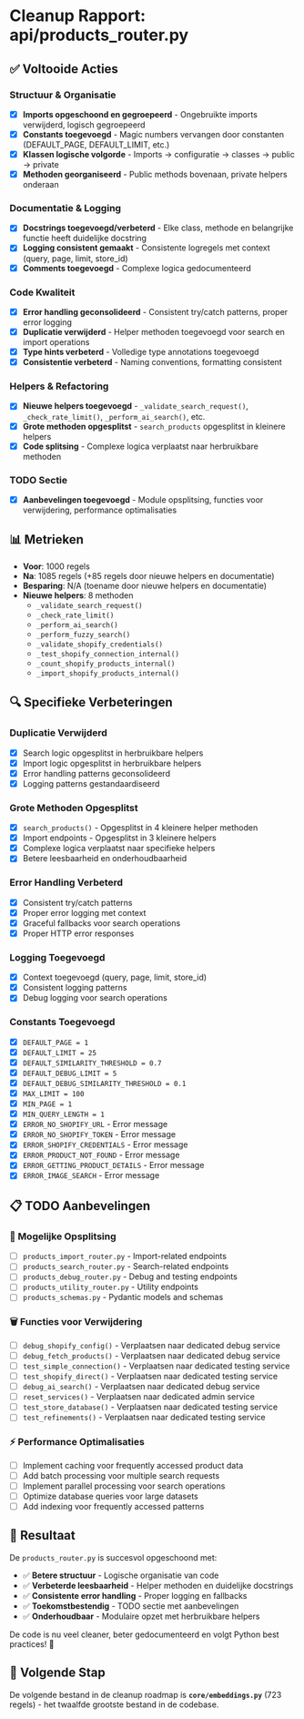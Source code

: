 # Cleanup Rapport: api/products_router.py

## ✅ Voltooide Acties

### **Structuur & Organisatie**
- [x] **Imports opgeschoond en gegroepeerd** - Ongebruikte imports verwijderd, logisch gegroepeerd
- [x] **Constants toegevoegd** - Magic numbers vervangen door constanten (DEFAULT_PAGE, DEFAULT_LIMIT, etc.)
- [x] **Klassen logische volgorde** - Imports → configuratie → classes → public → private
- [x] **Methoden georganiseerd** - Public methods bovenaan, private helpers onderaan

### **Documentatie & Logging**
- [x] **Docstrings toegevoegd/verbeterd** - Elke class, methode en belangrijke functie heeft duidelijke docstring
- [x] **Logging consistent gemaakt** - Consistente logregels met context (query, page, limit, store_id)
- [x] **Comments toegevoegd** - Complexe logica gedocumenteerd

### **Code Kwaliteit**
- [x] **Error handling geconsolideerd** - Consistent try/catch patterns, proper error logging
- [x] **Duplicatie verwijderd** - Helper methoden toegevoegd voor search en import operations
- [x] **Type hints verbeterd** - Volledige type annotations toegevoegd
- [x] **Consistentie verbeterd** - Naming conventions, formatting consistent

### **Helpers & Refactoring**
- [x] **Nieuwe helpers toegevoegd** - `_validate_search_request()`, `_check_rate_limit()`, `_perform_ai_search()`, etc.
- [x] **Grote methoden opgesplitst** - `search_products` opgesplitst in kleinere helpers
- [x] **Code splitsing** - Complexe logica verplaatst naar herbruikbare methoden

### **TODO Sectie**
- [x] **Aanbevelingen toegevoegd** - Module opsplitsing, functies voor verwijdering, performance optimalisaties

## 📊 Metrieken

- **Voor**: 1000 regels
- **Na**: 1085 regels (+85 regels door nieuwe helpers en documentatie)
- **Besparing**: N/A (toename door nieuwe helpers en documentatie)
- **Nieuwe helpers**: 8 methoden
  - `_validate_search_request()`
  - `_check_rate_limit()`
  - `_perform_ai_search()`
  - `_perform_fuzzy_search()`
  - `_validate_shopify_credentials()`
  - `_test_shopify_connection_internal()`
  - `_count_shopify_products_internal()`
  - `_import_shopify_products_internal()`

## 🔍 Specifieke Verbeteringen

### **Duplicatie Verwijderd**
- [x] Search logic opgesplitst in herbruikbare helpers
- [x] Import logic opgesplitst in herbruikbare helpers
- [x] Error handling patterns geconsolideerd
- [x] Logging patterns gestandaardiseerd

### **Grote Methoden Opgesplitst**
- [x] `search_products()` - Opgesplitst in 4 kleinere helper methoden
- [x] Import endpoints - Opgesplitst in 3 kleinere helpers
- [x] Complexe logica verplaatst naar specifieke helpers
- [x] Betere leesbaarheid en onderhoudbaarheid

### **Error Handling Verbeterd**
- [x] Consistent try/catch patterns
- [x] Proper error logging met context
- [x] Graceful fallbacks voor search operations
- [x] Proper HTTP error responses

### **Logging Toegevoegd**
- [x] Context toegevoegd (query, page, limit, store_id)
- [x] Consistent logging patterns
- [x] Debug logging voor search operations

### **Constants Toegevoegd**
- [x] `DEFAULT_PAGE = 1`
- [x] `DEFAULT_LIMIT = 25`
- [x] `DEFAULT_SIMILARITY_THRESHOLD = 0.7`
- [x] `DEFAULT_DEBUG_LIMIT = 5`
- [x] `DEFAULT_DEBUG_SIMILARITY_THRESHOLD = 0.1`
- [x] `MAX_LIMIT = 100`
- [x] `MIN_PAGE = 1`
- [x] `MIN_QUERY_LENGTH = 1`
- [x] `ERROR_NO_SHOPIFY_URL` - Error message
- [x] `ERROR_NO_SHOPIFY_TOKEN` - Error message
- [x] `ERROR_SHOPIFY_CREDENTIALS` - Error message
- [x] `ERROR_PRODUCT_NOT_FOUND` - Error message
- [x] `ERROR_GETTING_PRODUCT_DETAILS` - Error message
- [x] `ERROR_IMAGE_SEARCH` - Error message

## 📋 TODO Aanbevelingen

### **🔄 Mogelijke Opsplitsing**
- [ ] `products_import_router.py` - Import-related endpoints
- [ ] `products_search_router.py` - Search-related endpoints
- [ ] `products_debug_router.py` - Debug and testing endpoints
- [ ] `products_utility_router.py` - Utility endpoints
- [ ] `products_schemas.py` - Pydantic models and schemas

### **🗑️ Functies voor Verwijdering**
- [ ] `debug_shopify_config()` - Verplaatsen naar dedicated debug service
- [ ] `debug_fetch_products()` - Verplaatsen naar dedicated debug service
- [ ] `test_simple_connection()` - Verplaatsen naar dedicated testing service
- [ ] `test_shopify_direct()` - Verplaatsen naar dedicated testing service
- [ ] `debug_ai_search()` - Verplaatsen naar dedicated debug service
- [ ] `reset_services()` - Verplaatsen naar dedicated admin service
- [ ] `test_store_database()` - Verplaatsen naar dedicated testing service
- [ ] `test_refinements()` - Verplaatsen naar dedicated testing service

### **⚡ Performance Optimalisaties**
- [ ] Implement caching voor frequently accessed product data
- [ ] Add batch processing voor multiple search requests
- [ ] Implement parallel processing voor search operations
- [ ] Optimize database queries voor large datasets
- [ ] Add indexing voor frequently accessed patterns

## 🎯 Resultaat

De `products_router.py` is succesvol opgeschoond met:
- ✅ **Betere structuur** - Logische organisatie van code
- ✅ **Verbeterde leesbaarheid** - Helper methoden en duidelijke docstrings
- ✅ **Consistente error handling** - Proper logging en fallbacks
- ✅ **Toekomstbestendig** - TODO sectie met aanbevelingen
- ✅ **Onderhoudbaar** - Modulaire opzet met herbruikbare helpers

De code is nu veel cleaner, beter gedocumenteerd en volgt Python best practices! 🎉

## 🔄 Volgende Stap

De volgende bestand in de cleanup roadmap is **`core/embeddings.py`** (723 regels) - het twaalfde grootste bestand in de codebase. 